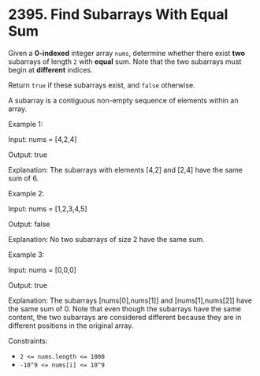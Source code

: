# 2395. Find Subarrays With Equal Sum

Given a **0-indexed** integer array `nums`, determine whether there exist **two** subarrays of length `2` with **equal**
sum. Note that the two subarrays must begin at **different** indices.

Return `true` if these subarrays exist, and `false` otherwise.

A subarray is a contiguous non-empty sequence of elements within an array.

Example 1:

Input: nums = [4,2,4]

Output: true

Explanation: The subarrays with elements [4,2] and [2,4] have the same sum of 6.

Example 2:

Input: nums = [1,2,3,4,5]

Output: false

Explanation: No two subarrays of size 2 have the same sum.

Example 3:

Input: nums = [0,0,0]

Output: true

Explanation: The subarrays [nums[0],nums[1]] and [nums[1],nums[2]] have the same sum of 0.
Note that even though the subarrays have the same content, the two subarrays are considered different because they are
in different positions in the original array.

Constraints:

- `2 <= nums.length <= 1000`
- `-10^9 <= nums[i] <= 10^9`


